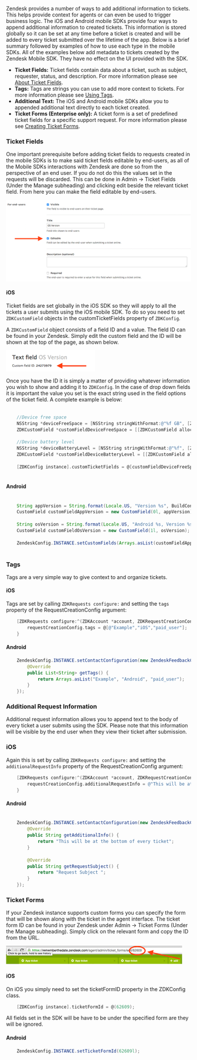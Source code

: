 Zendesk provides a number of ways to add additional information to tickets. This helps provide context for agents or can even be used to trigger business logic. The iOS and Android mobile SDKs provide four ways to append additional information to created tickets. This information is stored globally so it can be set at any time before a ticket is created and will be added to every ticket submitted over the lifetime of the app. Below is a brief summary followed by examples of how to use each type in the mobile SDKs. All of the examples below add metadata to tickets created by the Zendesk Mobile SDK. They have no effect on the UI provided with the SDK.


* **Ticket Fields:** Ticket fields contain data about a ticket, such as subject, requester, status, and description. For more information please see [About Ticket Fields](https://support.zendesk.com/hc/en-us/articles/203661506-About-ticket-fields).
* **Tags:** Tags are strings you can use to add more context to tickets. For more information please see [Using Tags](https://support.zendesk.com/hc/en-us/articles/203662096-Using-tags).
* **Additional Text:** The iOS and Android mobile SDKs allow you to appended additional text directly to each ticket created.
* **Ticket Forms (Enterprise only):** A ticket form is a set of predefined ticket fields for a specific support request. For more information please see [Creating Ticket Forms](https://support.zendesk.com/hc/en-us/articles/203661616-Creating-ticket-forms-to-support-multiple-request-types-Enterprise-).


### Ticket Fields
One important prerequisite before adding ticket fields to requests created in the mobile SDKs is to make said ticket fields editable by end-users, as all of the Mobile SDKs interactions with Zendesk are done so from the perspective of an end user. If you do not do this the values set in the requests will be discarded. This can be done in Admin -> Ticket Fields (Under the Manage subheading) and clicking edit beside the relevant ticket field. From here you can make the field editable by end-users.

![Ticket fields admin pages](images/ticket_fields_admin.png)

#### iOS
Ticket fields are set globally in the iOS SDK so they will apply to all the tickets a user submits using the iOS mobile SDK. To do so you need to set ```ZDKCustomField``` objects in the customTicketFields property of ```ZDKConfig```. 

A ```ZDKCustomField``` object consists of a field ID and a value. The field ID can be found in your Zendesk. Simply edit the custom field and the ID will be shown at the top of the page, as shown below. 

![Ticket fields admin page](images/ticket_fields_admin_2.png)

Once you have the ID it is simply a matter of providing whatever information you wish to show and adding it to ```ZDKConfig```. In the case of drop down fields it is important the value you set is the exact string used in the field options of the ticket field. A complete example is below:

```objective-c

	//Device free space
	NSString *deviceFreeSpace = [NSString stringWithFormat:@"%f GB", [ZDKDeviceInfo freeDiskspace]];
	ZDKCustomField *customFieldDeviceFreeSpace = [[ZDKCustomField alloc] initWithFieldId:@(00000000) andValue:deviceFreeSpace];
 
	//Device battery level
	NSString *deviceBatteryLevel = [NSString stringWithFormat:@"%f", [ZDKDeviceInfo batteryLevel]];
	ZDKCustomField *customFieldDeviceBatteryLevel = [[ZDKCustomField alloc] initWithFieldId:@(00000001) andValue:deviceBatteryLevel];

	[ZDKConfig instance].customTicketFields = @[customFieldDeviceFreeSpace, customFieldDeviceBatteryLevel];
	
```
#### Android
```java

	String appVersion = String.format(Locale.US, "Version %s", BuildConfig.VERSION_NAME);
	CustomField customFieldAppVersion = new CustomField(0l, appVersion);

	String osVersion = String.format(Locale.US, "Android %s, Version %s", VERSION.RELEASE, VERSION.SDK_INT);
	CustomField customFieldOsVersion = new CustomField(1l, osVersion);

	ZendeskConfig.INSTANCE.setCustomFields(Arrays.asList(customFieldAppVersion, customFieldOsVersion));
	
```

### Tags
Tags are a very simple way to give context to and organize tickets. 
#### iOS
Tags are set by calling ```ZDKRequests configure:``` and setting the ```tags``` property of the RequestCreationConfig argument:

```objective-c
 	[ZDKRequests configure:^(ZDKAccount *account, ZDKRequestCreationConfig *requestCreationConfig) {
   		requestCreationConfig.tags = @[@"Example","iOS","paid_user"];
	}
```

#### Android
```java
	ZendeskConfig.INSTANCE.setContactConfiguration(new ZendeskFeedbackConfiguration() {
 		@Override
  		public List<String> getTags() {
    		return Arrays.asList("Example", "Android", "paid_user");
  		}
	});

```

### Additional Request Information

Additional request information allows you to append text to the body of every ticket a user submits using the SDK. Please note that this information will be visible by the end user when they view their ticket after submission.

### iOS

Again this is set by calling ```ZDKRequests configure:``` and setting the ```additionalRequestInfo``` property of the RequestCreationConfig argument:

```objective-c
	[ZDKRequests configure:^(ZDKAccount *account, ZDKRequestCreationConfig *requestCreationConfig) {
    	requestCreationConfig.additionalRequestInfo = @"This will be at the bottom of every ticket";
	}	
```

#### Android
```java

	ZendeskConfig.INSTANCE.setContactConfiguration(new ZendeskFeedbackConfiguration() {  
  		@Override
  		public String getAdditionalInfo() {
    		return "This will be at the bottom of every ticket";
  		}
  
  		@Override
  		public String getRequestSubject() {
    		return "Request Subject ";
  		}
	});

```

### Ticket Forms

If your Zendesk instance supports custom forms you can specify the form that will be shown along with the ticket in the agent interface. The ticket form ID can be found in your Zendesk under Admin -> Ticket Forms (Under the Manage subheading). Simply click on the relevant form and copy the ID from the URL. 

![Ticket forms admin page](images/ticket_forms_admin.png)

#### iOS
On iOS you simply need to set the ticketFormID property in the ZDKConfig class. 

```objective-c
	[ZDKConfig instance].ticketFormId = @(62609);
```

All fields set in the SDK will be have to be under the specified form are they will be ignored.

#### Android
```java
	ZendeskConfig.INSTANCE.setTicketFormId(62609l);
```



